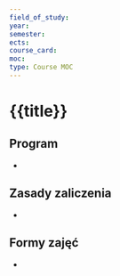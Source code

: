 ```yaml
---
field_of_study:
year:
semester:
ects:
course_card:
moc:
type: Course MOC
---
```


# {{title}}

## Program

- 

## Zasady zaliczenia

- 

## Formy zajęć

- 